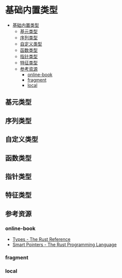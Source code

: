 # 基础内置类型

<!--ts-->
* [基础内置类型](#基础内置类型)
   * [基元类型](#基元类型)
   * [序列类型](#序列类型)
   * [自定义类型](#自定义类型)
   * [函数类型](#函数类型)
   * [指针类型](#指针类型)
   * [特征类型](#特征类型)
   * [参考资源](#参考资源)
      * [online-book](#online-book)
      * [fragment](#fragment)
      * [local](#local)

<!-- Created by https://github.com/ekalinin/github-markdown-toc -->
<!-- Added by: runner, at: Wed Jul 20 11:30:28 UTC 2022 -->

<!--te-->

## 基元类型

## 序列类型

## 自定义类型

## 函数类型

## 指针类型

## 特征类型

## 参考资源

### online-book

- [Types - The Rust Reference](https://doc.rust-lang.org/stable/reference/types.html)
- [Smart Pointers - The Rust Programming Language](https://doc.rust-lang.org/book/ch15-00-smart-pointers.html)

### fragment

### local
